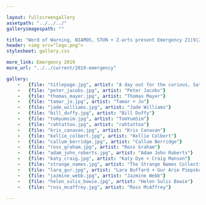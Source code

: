 ```yaml
---

layout: fullscreengallery
assetpath: "../../../"
galleryimagespath: ""

title: "Word of Warning, NIAMOS, STUN + Z-arts present Emergency 21|9|2019"
header: <img src="logo.png">
stylesheet: gallery.css

more_link: Emergency 2019
more_url: "../../current/2019-emergency"

gallery:
    -   {file: "titlepage.jpg", artist: "A day out for the curious, Sat 21 Sep at NIAMOS, STUN + Z-arts.", show: "<small>Kelvin Atmadibrata by Luana Logina</small>"}
    -   {file: "peter_jacobs.jpg", artist: "Peter Jacobs"}
    -   {file: "thomas_mayer.jpg", artist: "Thomas Mayer"} 
    -   {file: "tamar_jo.jpg", artist: "Tamar + Jo"} 
    -   {file: "jade_williams.jpg", artist: "Jade Williams"}
    -   {file: "bill_duffy.jpg", artist: "Bill Duffy"}
    -   {file: "tomyumsim.jpg", artist: "TomYumSim"}
    -   {file: "rahtattoo.jpg", artist: "rahtattoo"}
    -   {file: "kris_canavan.jpg", artist: "Kris Canavan"}
    -   {file: "kellie_colbert.jpg", artist: "Kellie Colbert"}
    -   {file: "callum_berridge.jpg", artist: "Callum Berridge"}
    -   {file: "ross_graham.jpg", artist: "Ross Graham"}
    -   {file: "adam_john_roberts.jpg", artist: "Adam John Roberts"}
    -   {file: "katy_craig.jpg", artist: "Katy Dye + Craig Manson"}
    -   {file: "strange_names.jpg", artist: "The Strange Names Collective"}
    -   {file: "lara_gur.jpg", artist: "Lara Buffard + Gur Arie Piepskovitz"}
    -   {file: "jazmine_webb.jpg", artist: "Jazmine Webb"}
    -   {file: "helen_sulis_bowie.jpg", artist: "Helen Sulis Bowie"}
    -   {file: "ross_mcaffrey.jpg", artist: "Ross McAffrey"}
     
---
```


